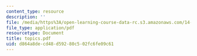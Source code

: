 ```yaml
---
content_type: resource
description: ''
file: /media/https%3A/open-learning-course-data-rc.s3.amazonaws.com/14-20-industrial-organization-and-public-policy-spring-2003/d864a8decd48d59280c502fc6fe09c61_topics.pdf
file_type: application/pdf
resourcetype: Document
title: topics.pdf
uid: d864a8de-cd48-d592-80c5-02fc6fe09c61
---
```


